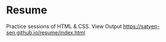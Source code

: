 # Resume
Practice sessions of HTML &amp; CSS.     View Output https://satyen-sen.github.io/resume/index.html
